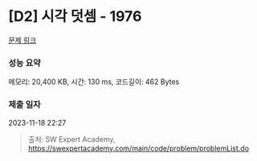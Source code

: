 # [D2] 시각 덧셈 - 1976 

[문제 링크](https://swexpertacademy.com/main/code/problem/problemDetail.do?contestProbId=AV5PttaaAZIDFAUq) 

### 성능 요약

메모리: 20,400 KB, 시간: 130 ms, 코드길이: 462 Bytes

### 제출 일자

2023-11-18 22:27



> 출처: SW Expert Academy, https://swexpertacademy.com/main/code/problem/problemList.do